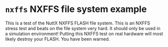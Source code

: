 # `nxffs` NXFFS file system example

This is a test of the NuttX NXFFS FLASH file system. This is an NXFFS
stress test and beats on the file system very hard. It should only be
used in a simulation environment\! Putting this NXFFS test on real
hardware will most likely destroy your FLASH. You have been warned.
